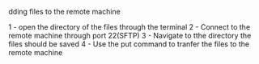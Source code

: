 dding files to the remote machine

1 - open the directory of the files through the terminal
2 - Connect to the remote machine through port 22(SFTP)
3 - Navigate to tthe directory the files should be saved
4 - Use the put command to tranfer the files to the remote machine
